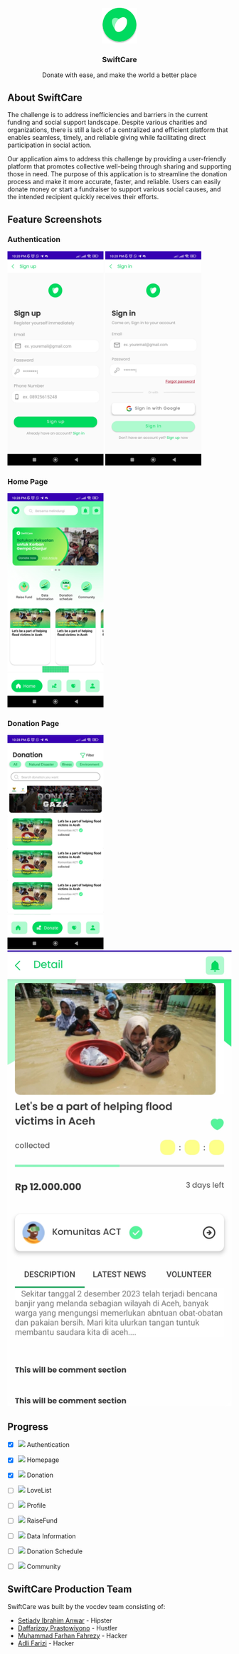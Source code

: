 <!-- SwiftCare LOGO -->
<br />
<div align="center">
  <a href="https://github.com/setiadyanwar/SwiftCare">
    <img src="images/SwiftCare.svg" alt="Logo" width="80" height="80">
  </a>

  <h3 align="center">SwiftCare</h3>

  <p align="center">
    Donate with ease, and make the world a better place
    <br />
  </p>
</div>

<!-- ABOUT SwiftCare-->
## About SwiftCare
The challenge is to address inefficiencies and barriers in the current funding and social support landscape. Despite various charities and organizations, there is still a lack of a centralized and efficient platform that enables seamless, timely, and reliable giving while facilitating direct participation in social action.

Our application aims to address this challenge by providing a user-friendly platform that promotes collective well-being through sharing and supporting those in need. The purpose of this application is to streamline the donation process and make it more accurate, faster, and reliable. Users can easily donate money or start a fundraiser to support various social causes, and the intended recipient quickly receives their efforts.

<!-- Feature Screenshots -->
## Feature Screenshots
### Authentication
<img src="images/signup.jpg" alt="SignUp" width="216" height="480"> <img src="images/Sign In.jpg" alt="SignIn" idth="216" height="480">


### Home Page
<img src="images/Homepage.jpg" alt="HomePage" width="216" height="480">

### Donation Page
<img src="images/Donation_Page.jpg" alt="DonationPage" width="216" height="480">
<img src="images/donation detail.jpg" alt="DonationDetail">

<!-- Progress -->
## Progress
- [x] ![](https://geps.dev/progress/70) Authentication
- [x] ![](https://geps.dev/progress/30) Homepage
- [x] ![](https://geps.dev/progress/20) Donation
- [ ] ![](https://geps.dev/progress/0) LoveList
- [ ] ![](https://geps.dev/progress/0) Profile 
- [ ] ![](https://geps.dev/progress/0) RaiseFund
- [ ] ![](https://geps.dev/progress/0) Data Information
- [ ] ![](https://geps.dev/progress/0) Donation Schedule
- [ ] ![](https://geps.dev/progress/0) Community


<!-- ABOUT Team-->
## SwiftCare Production Team
SwiftCare was built by the vocdev team consisting of:
* <a href="https://github.com/setiadyanwar">Setiady Ibrahim Anwar</a> - Hipster
* <a href="https://github.com/daffariz316">Daffarizqy Prastowiyono</a> - Hustler
* <a href="https://github.com/farhanfahrezyy">Muhammad Farhan Fahrezy</a> - Hacker
* <a href="https://github.com/FrzAdli">Adli Farizi</a> - Hacker
